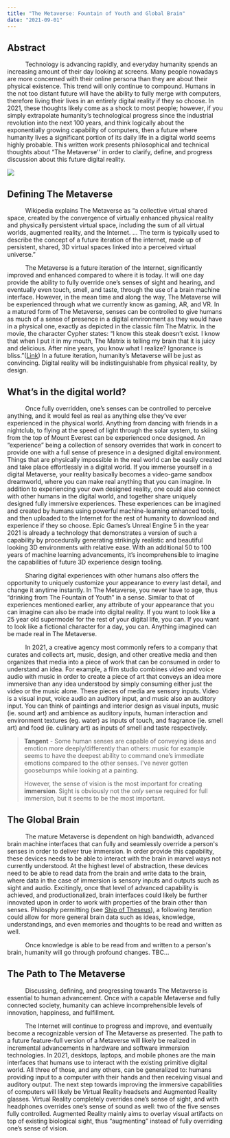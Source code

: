 ```yaml
---
title: "The Metaverse: Fountain of Youth and Global Brain"
date: "2021-09-01"
---
```


## Abstract

   Technology is advancing rapidly, and everyday humanity spends an increasing amount of their day looking at screens. Many people nowadays are more concerned with their online persona than they are about their physical existence. This trend will only continue to compound. Humans in the not too distant future will have the ability to fully merge with computers, therefore living their lives in an entirely digital reality if they so choose. In 2021, these thoughts likely come as a shock to most people; however, if you simply extrapolate humanity’s technological progress since the industrial revolution into the next 100 years, and think logically about the exponentially growing capability of computers, then a future where humanity lives a significant portion of its daily life in a digital world seems highly probable. This written work presents philosophical and technical thoughts about “The Metaverse'' in order to clarify, define, and progress discussion about this future digital reality.

![](/images/render.jpg)

## Defining The Metaverse

   Wikipedia explains The Metaverse as “a collective virtual shared space, created by the convergence of virtually enhanced physical reality and physically persistent virtual space, including the sum of all virtual worlds, augmented reality, and the Internet. ... The term is typically used to describe the concept of a future iteration of the internet, made up of persistent, shared, 3D virtual spaces linked into a perceived virtual universe.”

   The Metaverse is a future iteration of the Internet, significantly improved and enhanced compared to where it is today. It will one day provide the ability to fully override one’s senses of sight and hearing, and eventually even touch, smell, and taste, through the use of a brain machine interface. However, in the mean time and along the way, The Metaverse will be experienced through what we currently know as gaming, AR, and VR. In a matured form of The Metaverse, senses can be controlled to give humans as much of a sense of presence in a digital environment as they would have in a physical one, exactly as depicted in the classic film The Matrix. In the movie, the character Cypher states: “I know this steak doesn’t exist. I know that when I put it in my mouth, The Matrix is telling my brain that it is juicy and delicious. After nine years, you know what I realize? Ignorance is bliss.”([Link](https://youtu.be/JODWCwycNmg)) In a future iteration, humanity’s Metaverse will be just as convincing. Digital reality will be indistinguishable from physical reality, by design.

## What’s in the digital world?

   Once fully overridden, one’s senses can be controlled to perceive anything, and it would feel as real as anything else they’ve ever experienced in the physical world. Anything from dancing with friends in a nightclub, to flying at the speed of light through the solar system, to skiing from the top of Mount Everest can be experienced once designed. An “experience” being a collection of sensory overrides that work in concert to provide one with a full sense of presence in a designed digital environment. Things that are physically impossible in the real world can be easily created and take place effortlessly in a digital world. If you immerse yourself in a digital Metaverse, your reality basically becomes a video-game sandbox dreamworld, where you can make real anything that you can imagine. In addition to experiencing your own designed reality, one could also connect with other humans in the digital world, and together share uniquely designed fully immersive experiences. These experiences can be imagined and created by humans using powerful machine-learning enhanced tools, and then uploaded to the Internet for the rest of humanity to download and experience if they so choose. Epic Games’s Unreal Engine 5 in the year 2021 is already a technology that demonstrates a version of such a capability by procedurally generating strikingly realistic and beautiful looking 3D environments with relative ease. With an additional 50 to 100 years of machine learning advancements, it’s incomprehensible to imagine the capabilities of future 3D experience design tooling.

   Sharing digital experiences with other humans also offers the opportunity to uniquely customize your appearance to every last detail, and change it anytime instantly. In The Metaverse, you never have to age, thus “drinking from The Fountain of Youth” in a sense. Similar to that of experiences mentioned earlier, any attribute of your appearance that you can imagine can also be made into digital reality. If you want to look like a 25 year old supermodel for the rest of your digital life, you can. If you want to look like a fictional character for a day, you can. Anything imagined can be made real in The Metaverse.

   In 2021, a creative agency most commonly refers to a company that curates and collects art, music, design, and other creative media and then organizes that media into a piece of work that can be consumed in order to understand an idea. For example, a film studio combines video and voice audio with music in order to create a piece of art that conveys an idea more immersive than any idea understood by simply consuming either just the video or the music alone. These pieces of media are sensory inputs. Video is a visual input, voice audio an auditory input, and music also an auditory input. You can think of paintings and interior design as visual inputs, music (ie. sound art) and ambience as auditory inputs, human interaction and environment textures (eg. water) as inputs of touch, and fragrance (ie. smell art) and food (ie. culinary art) as inputs of smell and taste respectively.

> **Tangent** - Some human senses are capable of conveying ideas and emotion more deeply/differently than others: music for example seems to have the deepest ability to command one’s immediate emotions compared to the other senses. I've never gotten goosebumps while looking at a painting.
>
> However, the sense of vision is the most important for creating **immersion**. Sight is obviously not the _only_ sense required for full immersion, but it seems to be the most important.


## The Global Brain

   The mature Metaverse is dependent on high bandwidth, advanced brain machine interfaces that can fully and seamlessly override a person's senses in order to deliver true immersion. In order provide this capability, these devices needs to be able to interact with the brain in marvel ways not currently understood. At the highest level of abstraction, these devices need to be able to read data from the brain and write data to the brain, where data in the case of immersion is sensory inputs and outputs such as sight and audio. Excitingly, once that level of advanced capability is achieved, and productionalized, brain interfaces could likely be further innovated upon in order to work with properties of the brain other than senses. Philosphy permitting (see [Ship of Theseus](https://en.wikipedia.org/wiki/Ship_of_Theseus)), a following iteration could allow for more general brain data such as ideas, knowledge, understandings, and even memories and thoughts to be read and written as well.

   Once knowledge is able to be read from and written to a person's brain, humanity will go through profound changes. TBC...
  
## The Path to The Metaverse

   Discussing, defining, and progressing towards The Metaverse is essential to human advancement. Once with a capable Metaverse and fully connected society, humanity can achieve incomprehensible levels of innovation, happiness, and fulfillment.

   The Internet will continue to progress and improve, and eventually become a recognizable version of The Metaverse as presented. The path to a future feature-full version of a Metaverse will likely be realized in incremental advancements in hardware and software immersion technologies. In 2021, desktops, laptops, and mobile phones are the main interfaces that humans use to interact with the existing primitive digital world. All three of those, and any others, can be generalized to: humans providing input to a computer with their hands and then receiving visual and auditory output. The next step towards improving the immersive capabilities of computers will likely be Virtual Reality headsets and Augmented Reality glasses. Virtual Reality completely overrides one’s sense of sight, and with headphones overrides one’s sense of sound as well: two of the five senses fully controlled. Augmented Reality mainly aims to overlay visual artifacts on top of existing biological sight, thus “augmenting” instead of fully overriding one’s sense of vision.

